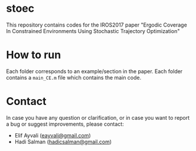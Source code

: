 # stoec
This repository contains codes for the IROS2017 paper "Ergodic Coverage In Constrained Environments Using Stochastic Trajectory Optimization" 
# How to run
Each folder corresponds to an example/section in the paper. Each folder contains a `main_CE.m` file which contains the main code.

# Contact
In case you have any question or clarification, or in case you want to report a bug or suggest improvements, please contact:

* Elif Ayvali (eayvali@gmail.com)
* Hadi Salman (hadicsalman@gmail.com)
